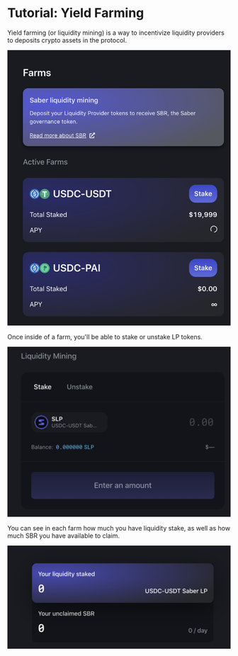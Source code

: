 # Tutorial: Yield Farming

Yield farming (or liquidity mining) is a way to incentivize liquidity providers to deposits crypto assets in the protocol.

![](/assets/all-farms.png)

Once inside of a farm, you'll be able to stake or unstake LP tokens.

![](/assets/farm-stake-unstake.png)

You can see in each farm how much you have liquidity stake, as well as how much SBR you have available to claim.

![](/assets/farm-claim.png)
